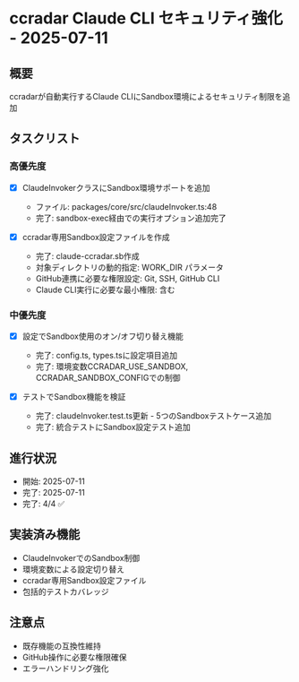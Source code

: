 # ccradar Claude CLI セキュリティ強化 - 2025-07-11

## 概要
ccradarが自動実行するClaude CLIにSandbox環境によるセキュリティ制限を追加

## タスクリスト

### 高優先度
- [x] ClaudeInvokerクラスにSandbox環境サポートを追加
  - ファイル: packages/core/src/claudeInvoker.ts:48
  - 完了: sandbox-exec経由での実行オプション追加完了

- [x] ccradar専用Sandbox設定ファイルを作成
  - 完了: claude-ccradar.sb作成
  - 対象ディレクトリの動的指定: WORK_DIR パラメータ
  - GitHub連携に必要な権限設定: Git, SSH, GitHub CLI
  - Claude CLI実行に必要な最小権限: 含む

### 中優先度
- [x] 設定でSandbox使用のオン/オフ切り替え機能
  - 完了: config.ts, types.tsに設定項目追加
  - 完了: 環境変数CCRADAR_USE_SANDBOX, CCRADAR_SANDBOX_CONFIGでの制御

- [x] テストでSandbox機能を検証
  - 完了: claudeInvoker.test.ts更新 - 5つのSandboxテストケース追加
  - 完了: 統合テストにSandbox設定テスト追加

## 進行状況
- 開始: 2025-07-11 
- 完了: 2025-07-11
- 完了: 4/4 ✅

## 実装済み機能
- ClaudeInvokerでのSandbox制御
- 環境変数による設定切り替え
- ccradar専用Sandbox設定ファイル
- 包括的テストカバレッジ

## 注意点
- 既存機能の互換性維持
- GitHub操作に必要な権限確保
- エラーハンドリング強化